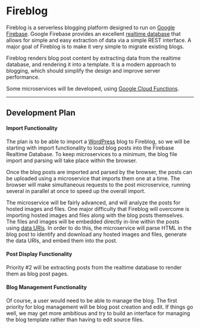 Fireblog
========
Fireblog is a serverless blogging platform designed to run on [Google Firebase](https://firebase.google.com/).  Google Firebase provides an excellent [realtime database](https://firebase.google.com/docs/database/) that allows for simple and easy extraction of data via a simple REST interface.  A major goal of Fireblog is to make it very simple to migrate existing blogs.

Fireblog renders blog post content by extracting data from the realtime database, and rendering it into a template.  It is a modern approach to blogging, which should simplify the design and improve server performance. 

Some microservices will be developed, using [Google Cloud Functions](https://cloud.google.com/functions/).

----------

Development Plan
----------------

#### Import Functionality
The plan is to be able to import a [WordPress](http://wordpress.org) blog to Fireblog, so we will be starting with import functionality to load blog posts into the Firebase Realtime Database.  To keep microservices to a minimum, the blog file import and parsing will take place within the browser.

Once the blog posts are imported and parsed by the browser, the posts can be uploaded using a microservice that imports them one at a time.  The browser will make simultaneous requests to the post microservice, running several in parallel at once to speed up the overall import.

The microservice will be fairly advanced, and will analyze the posts for hosted images and files.  One major difficulty that Fireblog will overcome is importing hosted images and files along with the blog posts themselves.  The files and images will be embedded directly in-line within the posts using [data URIs](https://en.wikipedia.org/wiki/Data_URI_scheme).  In order to do this, the microservice will parse HTML in the blog post to identify and download any hosted images and files, generate the data URIs, and embed them into the post.

#### Post Display Functionality
Priority #2 will be extracting posts from the realtime database to render them as blog post pages.

#### Blog Management Functionality
Of course, a user would need to be able to manage the blog.  The first priority for blog management will be blog post creation and edit.  If things go well, we may get more ambitious and try to build an interface for managing the blog template rather than having to edit source files.